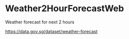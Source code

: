 # Weather2HourForecastWeb

Weather forecast for next 2 hours

https://data.gov.sg/dataset/weather-forecast
